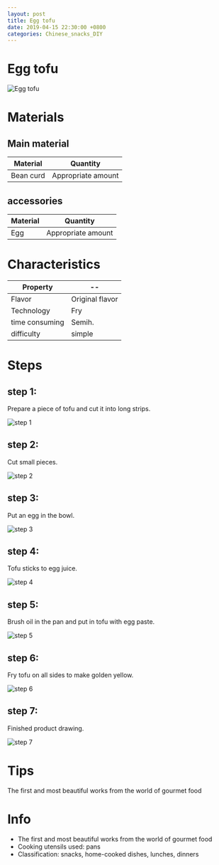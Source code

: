 ```yaml
---
layout: post
title: Egg tofu
date: 2019-04-15 22:30:00 +0800
categories: Chinese_snacks_DIY
---
```


# Egg tofu

![Egg tofu]({{site.baseurl}}/img/406677/406677.jpg)

# Materials


## Main material

Material|Quantity
--|--
Bean curd|Appropriate amount

## accessories

Material|Quantity
--|--
Egg|Appropriate amount

# Characteristics

Property|--
--|--
Flavor|Original flavor
Technology|Fry
time consuming|Semih.
difficulty|simple

# Steps

## step 1:

Prepare a piece of tofu and cut it into long strips.

![step 1]({{site.baseurl}}/img/406677/1.jpg)

## step 2:

Cut small pieces.

![step 2]({{site.baseurl}}/img/406677/2.jpg)

## step 3:

Put an egg in the bowl.

![step 3]({{site.baseurl}}/img/406677/3.jpg)

## step 4:

Tofu sticks to egg juice.

![step 4]({{site.baseurl}}/img/406677/4.jpg)

## step 5:

Brush oil in the pan and put in tofu with egg paste.

![step 5]({{site.baseurl}}/img/406677/5.jpg)

## step 6:

Fry tofu on all sides to make golden yellow.

![step 6]({{site.baseurl}}/img/406677/6.jpg)

## step 7:

Finished product drawing.

![step 7]({{site.baseurl}}/img/406677/7.jpg)

# Tips

The first and most beautiful works from the world of gourmet food

# Info

- The first and most beautiful works from the world of gourmet food
- Cooking utensils used: pans
- Classification: snacks, home-cooked dishes, lunches, dinners